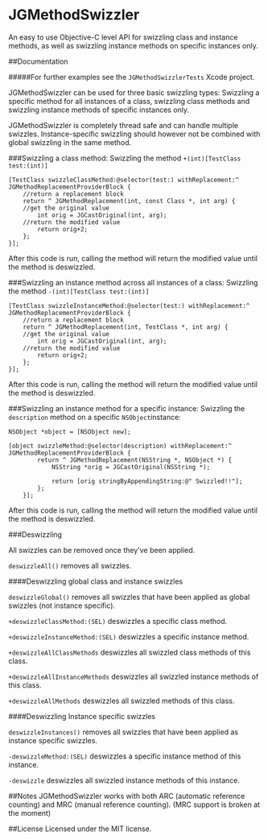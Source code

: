 JGMethodSwizzler
==============

An easy to use Objective-C level API for swizzling class and instance methods, as well as swizzling instance methods on specific instances only.

##Documentation

#####For further examples see the `JGMethodSwizzlerTests` Xcode project.


JGMethodSwizzler can be used for three basic swizzling types: Swizzling a specific method for all instances of a class, swizzling class methods and swizzling instance methods of specific instances only.

JGMethodSwizzler is completely thread safe and can handle multiple swizzles. Instance-specific swizzling should however not be combined with global swizzling in the same method.



###Swizzling a class method:
Swizzling the method `+(int)[TestClass test:(int)]`
```objc
[TestClass swizzleClassMethod:@selector(test:) withReplacement:^ JGMethodReplacementProviderBlock {
    //return a replacement block
    return ^ JGMethodReplacement(int, const Class *, int arg) {
	//get the original value
        int orig = JGCastOriginal(int, arg);
	//return the modified value
        return orig+2;
    };
}];

```

After this code is run, calling the method will return the modified value until the method is deswizzled.


###Swizzling an instance method across all instances of a class:
Swizzling the method `-(int)[TestClass test:(int)]`
```objc
[TestClass swizzleInstanceMethod:@selector(test:) withReplacement:^ JGMethodReplacementProviderBlock {
    //return a replacement block
    return ^ JGMethodReplacement(int, TestClass *, int arg) {
	//get the original value
        int orig = JGCastOriginal(int, arg);
	//return the modified value
        return orig+2;
    };
}];

```

After this code is run, calling the method will return the modified value until the method is deswizzled.



###Swizzling an instance method for a specific instance:
Swizzling the `description` method on a specific `NSObject`instance:
```objc
NSObject *object = [NSObject new];

[object swizzleMethod:@selector(description) withReplacement:^ JGMethodReplacementProviderBlock {
        return ^ JGMethodReplacement(NSString *, NSObject *) {
            NSString *orig = JGCastOriginal(NSString *);
            
            return [orig stringByAppendingString:@" Swizzled!!"];
        };
    }];
```

After this code is run, calling the method will return the modified value until the method is deswizzled.


###Deswizzling

All swizzles can be removed once they've been applied.


`deswizzleAll()` removes all swizzles.


####Deswizzling global class and instance swizzles

`deswizzleGlobal()` removes all swizzles that have been applied as global swizzles (not instance specific).

`+deswizzleClassMethod:(SEL)` deswizzles a specific class method.

`+deswizzleInstanceMethod:(SEL)` deswizzles a specific instance method.

`+deswizzleAllClassMethods` deswizzles all swizzled class methods of this class.

`+deswizzleAllInstanceMethods` deswizzles all swizzled instance methods of this class.

`+deswizzleAllMethods` deswizzles all swizzled methods of this class.


####Deswizzling Instance specific swizzles

`deswizzleInstances()` removes all swizzles that have been applied as instance specific swizzles.

`-deswizzleMethod:(SEL)` deswizzles a specific instance method of this instance.

`-deswizzle` deswizzles all swizzled instance methods of this instance.



##Notes
JGMethodSwizzler works with both ARC (automatic reference counting) and MRC (manual reference counting). (MRC support is broken at the moment)

##License
Licensed under the MIT license.
